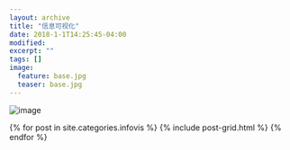 ```yaml
---
layout: archive
title: "信息可视化"
date: 2018-1-1T14:25:45-04:00
modified:
excerpt: ""
tags: []
image: 
  feature: base.jpg
  teaser: base.jpg
---
```

<div class="col-md-9" markdown="1" >

![image](https://note.youdao.com/yws/public/resource/3276628131117e2c5bb6f178effe9f92/xmlnote/WEBRESOURCE9d7c7a22e65cca42837a4968b500e110/1538)


</div>



<div class="tiles">
{% for post in site.categories.infovis %}
  {% include post-grid.html %}
{% endfor %}
</div>
